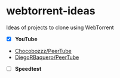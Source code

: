 # webtorrent-ideas
Ideas of projects to clone using WebTorrent

- [x] **YouTube**
- [Chocobozzz/PeerTube](https://github.com/Chocobozzz/PeerTube)
- [DiegoRBaquero/PeerTube](https://peertube.btorrent.xyz)
- [ ] **Speedtest**
